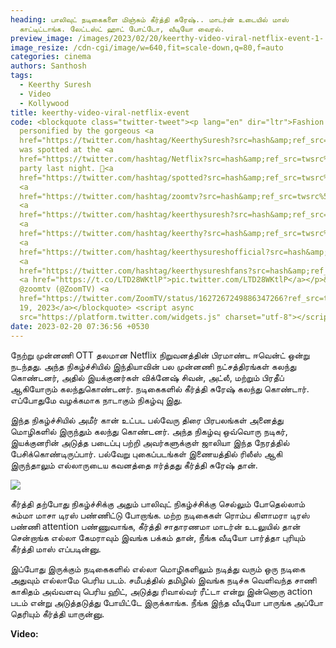 ```yaml
---
heading: பாலிவுட் நடிகைகளை மிஞ்சும் கீர்த்தி சுரேஷ்.. மாடர்ன் உடையில் மாஸ்
  காட்டிட்டாங்க. லேட்டஸ்ட் ஹாட் போட்டோ, வீடியோ வைரல்.
preview_image: /images/2023/02/20/keerthy-video-viral-netflix-event-1-.jpg
image_resize: /cdn-cgi/image/w=640,fit=scale-down,q=80,f=auto
categories: cinema
authors: Santhosh
tags:
  - Keerthy Suresh
  - Video
  - Kollywood
title: keerthy-video-viral-netflix-event
code: <blockquote class="twitter-tweet"><p lang="en" dir="ltr">Fashion goals
  personified by the gorgeous <a
  href="https://twitter.com/hashtag/KeerthySuresh?src=hash&amp;ref_src=twsrc%5Etfw">#KeerthySuresh</a>!✨<br>She
  was spotted at the <a
  href="https://twitter.com/hashtag/Netflix?src=hash&amp;ref_src=twsrc%5Etfw">#Netflix</a>
  party last night. 📸<a
  href="https://twitter.com/hashtag/spotted?src=hash&amp;ref_src=twsrc%5Etfw">#spotted</a>
  <a
  href="https://twitter.com/hashtag/zoomtv?src=hash&amp;ref_src=twsrc%5Etfw">#zoomtv</a>
  <a
  href="https://twitter.com/hashtag/keerthysuresh?src=hash&amp;ref_src=twsrc%5Etfw">#keerthysuresh</a>
  <a
  href="https://twitter.com/hashtag/keerthy?src=hash&amp;ref_src=twsrc%5Etfw">#keerthy</a>
  <a
  href="https://twitter.com/hashtag/keerthysureshofficial?src=hash&amp;ref_src=twsrc%5Etfw">#keerthysureshofficial</a>
  <a
  href="https://twitter.com/hashtag/keerthysureshfans?src=hash&amp;ref_src=twsrc%5Etfw">#keerthysureshfans</a>
  <a href="https://t.co/LTD28WKtlP">pic.twitter.com/LTD28WKtlP</a></p>&mdash;
  @zoomtv (@ZoomTV) <a
  href="https://twitter.com/ZoomTV/status/1627267249886347266?ref_src=twsrc%5Etfw">February
  19, 2023</a></blockquote> <script async
  src="https://platform.twitter.com/widgets.js" charset="utf-8"></script>
date: 2023-02-20 07:36:56 +0530
---
```



நேற்று முன்னணி OTT தலமான Netflix நிறுவனத்தின் பிரமாண்ட ஈவென்ட் ஒன்று நடந்தது. அந்த நிகழ்ச்சியில் இந்தியாவின் பல முன்னணி நட்சத்திரங்கள் கலந்து கொண்டனர், அதில் இயக்குனர்கள் விக்னேஷ் சிவன், அட்லீ, மற்றும் பிரதீப் ஆகியோரும் கலந்துகொண்டனர். நடிகைகளில் கீர்த்தி சுரேஷ் கலந்து கொண்டார். எப்போதுமே வழக்கமாக நாடாகும் நிகழ்வு இது.

இந்த நிகழ்ச்சியில் அமீர் கான் உட்பட பல்வேரு திரை பிரபலங்கள் அனைத்து மொழிகளில் இருந்தும் கலந்து கொண்டனர். அந்த நிகழ்வு ஒவ்வொரு நடிகர், இயக்குனரின் அடுத்த படைப்பு பற்றி அவர்களுக்குள் ஜாலியா இந்த நேரத்தில் பேசிக்கொண்டிருப்பார். பல்வேறு புகைப்படங்கள் இணையத்தில் ரிலீஸ் ஆகி இருந்தாலும் எல்லாருடைய கவனத்தை ஈர்த்தது கீர்த்தி சுரேஷ் தான்.

![](/images/2023/02/20/keerthy-video-viral-netflix-event-2-.jpg)

கீர்த்தி தற்போது நிகழ்ச்சிக்கு அதும் பாலிவுட் நிகழ்ச்சிக்கு செல்லும் போதெல்லாம் சும்மா மாசா டிரஸ் பண்ணிட்டு போறாங்க. மற்ற நடிகைகள் ரொம்ப கிளாமரா டிரஸ் பண்ணி attention பண்ணுவாங்க, கீர்த்தி சாதாரணமா மாடர்ன் உடலுயில்  தான் சென்றாங்க எல்லா கேமராவும்  இவங்க பக்கம் தான், நீங்க வீடியோ பார்த்தா புரியும் கீர்த்தி மாஸ் எப்படின்னு.

இப்போது இருக்கும் நடிகைகளில் எல்லா மொழிகளிலும் நடித்து வரும் ஒரு நடிகை அதுவும் எல்லாமே பெரிய படம். சமீபத்தில் தமிழில் இவங்க நடிச்சு வெளிவந்த சாணி காகிதம் அவ்வளவு பெரிய ஹிட், அடுத்து ரிவால்வர் ரீட்டா என்று இன்னொரு action படம் என்று அடுத்தடுத்து போயிட்டே இருக்காங்க. நீங்க இந்த வீடியோ பாருங்க அப்போ தெரியும் கீர்த்தி யாருன்னு. 

**V﻿ideo:**